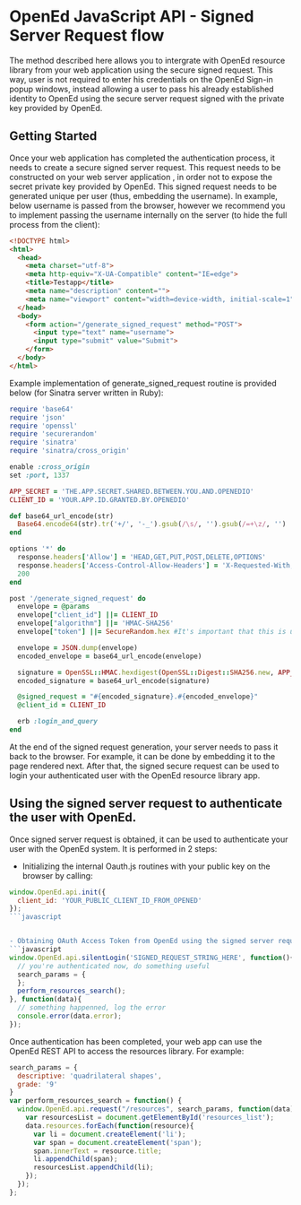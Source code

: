 # OpenEd JavaScript API - Signed Server Request flow

The method described here allows you to intergrate with OpenEd resource library from your web application using the secure signed request. This way, user is not required to enter his credentials on the OpenEd Sign-in popup windows, instead allowing a user to pass his already established identity to OpenEd using the secure server request signed with the private key provided by OpenEd. 

## Getting Started

Once your web application has completed the authentication process, it needs to create a secure signed server request. This request needs to be constructed on your web server application , in order not to expose the secret private key provided by OpenEd. This signed request needs to be generated unique per user (thus, embedding the username). In example, below username is passed from the browser, however we recommend you to implement passing the username internally on the server (to hide the full process from the client):

```html
<!DOCTYPE html>
<html>
  <head>
    <meta charset="utf-8">
    <meta http-equiv="X-UA-Compatible" content="IE=edge">
    <title>Testapp</title>
    <meta name="description" content="">
    <meta name="viewport" content="width=device-width, initial-scale=1">
  </head>
  <body>
    <form action="/generate_signed_request" method="POST">
      <input type="text" name="username">
      <input type="submit" value="Submit">
    </form>
  </body>
</html>
```

Example implementation of generate_signed_request routine is provided below (for Sinatra server written in Ruby):

```ruby
require 'base64'
require 'json'
require 'openssl'
require 'securerandom'
require 'sinatra'
require 'sinatra/cross_origin'

enable :cross_origin
set :port, 1337

APP_SECRET = 'THE.APP.SECRET.SHARED.BETWEEN.YOU.AND.OPENEDIO'
CLIENT_ID = 'YOUR.APP.ID.GRANTED.BY.OPENEDIO'

def base64_url_encode(str)
  Base64.encode64(str).tr('+/', '-_').gsub(/\s/, '').gsub(/=+\z/, '')
end

options '*' do
  response.headers['Allow'] = 'HEAD,GET,PUT,POST,DELETE,OPTIONS'
  response.headers['Access-Control-Allow-Headers'] = 'X-Requested-With, X-HTTP-Method-Override, Content-Type, Cache-Control, Accept'
  200
end

post '/generate_signed_request' do
  envelope = @params
  envelope["client_id"] ||= CLIENT_ID
  envelope["algorithm"] ||= 'HMAC-SHA256'
  envelope["token"] ||= SecureRandom.hex #It's important that this is unique by user

  envelope = JSON.dump(envelope)
  encoded_envelope = base64_url_encode(envelope)

  signature = OpenSSL::HMAC.hexdigest(OpenSSL::Digest::SHA256.new, APP_SECRET, encoded_envelope)
  encoded_signature = base64_url_encode(signature)

  @signed_request = "#{encoded_signature}.#{encoded_envelope}"
  @client_id = CLIENT_ID

  erb :login_and_query
end

```

At the end of the signed request generation, your server needs to pass it back to the browser. For example, it can be done by embedding it to the page rendered next. After that, the signed secure request can be used to login your authenticated user with the OpenEd resource library app.

## Using the signed server request to authenticate the user with OpenEd.

Once signed server request is obtained, it can be used to authenticate your user with the OpenEd system. It is performed in 2 steps:

- Initializing the internal Oauth.js routines with your public key on the browser by calling:

```javascript
window.OpenEd.api.init({
  client_id: 'YOUR_PUBLIC_CLIENT_ID_FROM_OPENED'
});
```javascript


- Obtaining OAuth Access Token from OpenEd using the signed server request:
```javascript
window.OpenEd.api.silentLogin('SIGNED_REQUEST_STRING_HERE', function(){
  // you're authenticated now, do something useful
  search_params = {
  };
  perform_resources_search();
}, function(data){
  // something happenned, log the error
  console.error(data.error);
});
```

Once authentication has been completed, your web app can use the OpenEd REST API to access the resources library. For example:

```javascript
search_params = {
  descriptive: 'quadrilateral shapes',
  grade: '9'
}
var perform_resources_search = function() {
  window.OpenEd.api.request("/resources", search_params, function(data){
    var resourcesList = document.getElementById('resources_list');
    data.resources.forEach(function(resource){
      var li = document.createElement('li');
      var span = document.createElement('span');
      span.innerText = resource.title;
      li.appendChild(span);
      resourcesList.appendChild(li);
    });
  });
};
```
